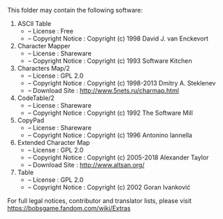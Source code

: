 ﻿This folder may contain the following software:

1. ASCII Table
   - – License : Free
   - – Copyright Notice : Copyright (c) 1998 David J. van Enckevort
2. Character Mapper
   - – License : Shareware
   - – Copyright Notice : Copyright (c) 1993 Software Kitchen
3. Characters Map/2
   - – License : GPL 2.0
   - – Copyright Notice : Copyright (c) 1998-2013 Dmitry A. Steklenev
   - – Download Site : http://www.5nets.ru/charmap.html
4. CodeTable/2
   - – License : Shareware
   - – Copyright Notice : Copyright (c) 1992 The Software Mill
5. CopyPad
   - – License : Shareware
   - – Copyright Notice : Copyright (c) 1996 Antonino Iannella
6. Extended Character Map
   - – License : GPL 2.0
   - – Copyright Notice : Copyright (c) 2005-2018 Alexander Taylor
   - – Download Site : http://www.altsan.org/
7. Table
   - – License : GPL 2.0
   - – Copyright Notice : Copyright (c) 2002 Goran Ivanković

For full legal notices, contributor and translator lists, please visit https://bobsgame.fandom.com/wiki/Extras